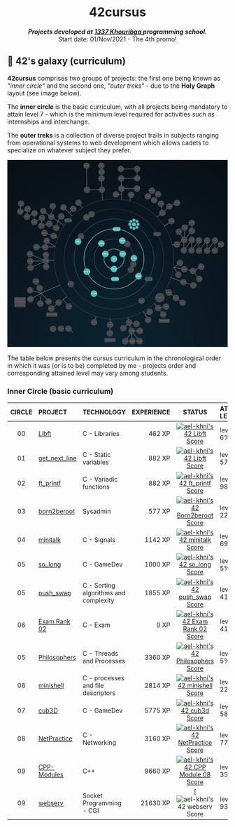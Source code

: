 <h1 align="center">
	42cursus
</h1>

<p align="center">
	<b><i>Projects developed at <a href="https://www.133.ma/">1337 Khouribga </a> programming school.</i></b><br>
	Start date: 01/Nov/2021 - The 4th promo!
</p>

## 🌌 42's galaxy (curriculum)

**42cursus** comprises two groups of projects: the first one being known as _"inner circle"_ and the second one, _"outer treks"_ - due to the **Holy Graph** layout (see image below).

The **inner circle** is the basic curriculum, with all projects being mandatory to attain level 7 - which is the minimum level required for activities such as internships and interchange.

The **outer treks** is a collection of diverse project trails in subjects ranging from operational systems to web development which allows cadets to specialize on whatever subject they prefer.

![42's galaxy](https://github.com/achrafelkhnissi/1337/blob/master/Piscine-2021/imgs/holy_graph.png)

The table below presents the cursus curriculum in the chronological order in which it was (or is to be) completed by me - projects order and corresponding attained level may vary among students.

### Inner Circle (basic curriculum)

|CIRCLE	|PROJECT							|TECHNOLOGY				|EXPERIENCE		|STATUS						|ATTAINED LEVEL	|
|:-:	|:--								|:--					|--:			|:-:						|:--			|
|00		|[Libft](https://github.com/achrafelkhnissi/libft)| C	- Libraries					|462 XP			|[![ael-khni's 42 Libft Score](https://badge42.vercel.app/api/v2/cl10eh4l9000609jpe6hwaodr/project/2399862)](https://github.com/JaeSeoKim/badge42)	|level 1 - 6%	|
|01		|[get_next_line](https://github.com/achrafelkhnissi/get_next_line)| C	- Static variables					|882 XP			|[![ael-khni's 42 Libft Score](https://badge42.vercel.app/api/v2/cl10eh4l9000609jpe6hwaodr/project/2399862)](https://github.com/JaeSeoKim/badge42)	|level 1 - 57%	|
|02		|[ft_printf](https://github.com/achrafelkhnissi/ft_printf)| C	- Variadic functions					|882 XP			|[![ael-khni's 42 ft_printf Score](https://badge42.vercel.app/api/v2/cl10eh4l9000609jpe6hwaodr/project/2414645)](https://github.com/JaeSeoKim/badge42)	|level 1 - 98%	|
|03		|[born2beroot](https://github.com/achrafelkhnissi/Born2beRoot)			|Sysadmin				|577 XP			|[![ael-khni's 42 Born2beroot Score](https://badge42.vercel.app/api/v2/cl10eh4l9000609jpe6hwaodr/project/2417413)](https://github.com/JaeSeoKim/badge42)	|level 2 - 22%	|
|04		|[minitalk](https://github.com/achrafelkhnissi/minitalk)			| C - Signals				|1142  XP			|[![ael-khni's 42 minitalk Score](https://badge42.vercel.app/api/v2/cl10eh4l9000609jpe6hwaodr/project/2433544)](https://github.com/JaeSeoKim/badge42)	|level 2 - 69%	|
|05		|[so_long](https://github.com/achrafelkhnissi/so_long)			| C - GameDev				|1000  XP			|[![ael-khni's 42 so_long Score](https://badge42.vercel.app/api/v2/cl10eh4l9000609jpe6hwaodr/project/2443356)](https://github.com/JaeSeoKim/badge42)	|level  3 - 5%	|
|05		|[push_swap](https://github.com/achrafelkhnissi/push_swap)			| C - Sorting algorithms and complexity				|1855  XP			|[![ael-khni's 42 push_swap Score](https://badge42.vercel.app/api/v2/cl10eh4l9000609jpe6hwaodr/project/2457805)](https://github.com/JaeSeoKim/badge42)	|level   3 - 41%	|
|06		|[Exam Rank 02](https://github.com/achrafelkhnissi/1337/tree/master/42curses/exam-rank-02)			| C - Exam			|0  XP			|[![ael-khni's 42 Exam Rank 02 Score](https://badge42.vercel.app/api/v2/cl10eh4l9000609jpe6hwaodr/project/2443609)](https://github.com/JaeSeoKim/badge42)	|level   3 - 41%	|
|05		|[Philosophers](https://github.com/achrafelkhnissi/Philosophers)			| C - Threads and Processes				|3360  XP			|[![ael-khni's 42 Philosophers Score](https://badge42.vercel.app/api/v2/cl10eh4l9000609jpe6hwaodr/project/2490088)](https://github.com/JaeSeoKim/badge42) |level 4 - 5%	|
|06		|[minishell](https://github.com/achrafelkhnissi/minishell)			| C - processes and file descriptors			|2814 XP			|[![ael-khni's 42 minishell Score](https://badge42.vercel.app/api/v2/cl10eh4l9000609jpe6hwaodr/project/2530138)](https://github.com/JaeSeoKim/badge42) |level 4 - 22%	|
|07		|[cub3D](https://github.com/achrafelkhnissi/cub3d)			| C - GameDev			| 5775 XP | [![ael-khni's 42 cub3d Score](https://badge42.vercel.app/api/v2/cl10eh4l9000609jpe6hwaodr/project/2637602)](https://github.com/JaeSeoKim/badge42) | level 4 - 58%	|
|08		|[NetPractice](https://github.com/achrafelkhnissi/NetPractice)			| C - Networking			| 3160 XP | [![ael-khni's 42 NetPractice Score](https://badge42.vercel.app/api/v2/cl10eh4l9000609jpe6hwaodr/project/2640011)](https://github.com/JaeSeoKim/badge42) | level 4 - 77%	|
|09		|[CPP-Modules](https://github.com/achrafelkhnissi/CPP_Modules)			| C++			| 9660 XP | [![ael-khni's 42 CPP Module 08 Score](https://badge42.vercel.app/api/v2/cl10eh4l9000609jpe6hwaodr/project/2723075)](https://github.com/JaeSeoKim/badge42) | level 5 - 35%	|
|09		|[webserv](https://github.com/achrafelkhnissi/webserv)			| Socket Programming - CGI | 21630 XP | [![ael-khni's 42 webserv Score](https://badge42.vercel.app/api/v2/cl10eh4l9000609jpe6hwaodr/project/2490088) | level 6 - 93%	|

